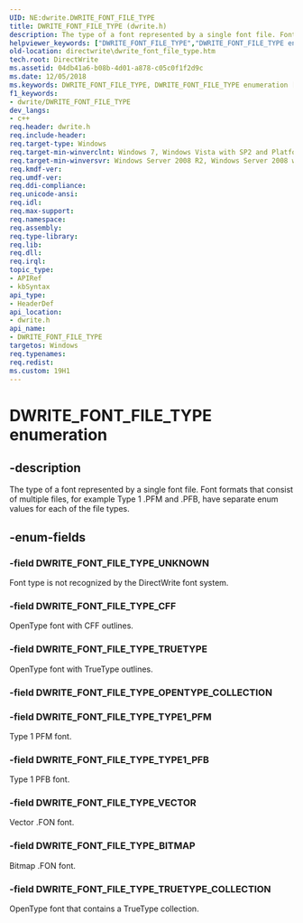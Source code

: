 ```yaml
---
UID: NE:dwrite.DWRITE_FONT_FILE_TYPE
title: DWRITE_FONT_FILE_TYPE (dwrite.h)
description: The type of a font represented by a single font file. Font formats that consist of multiple files, for example Type 1 .PFM and .PFB, have separate enum values for each of the file types.helpviewer_keywords: ["DWRITE_FONT_FILE_TYPE","DWRITE_FONT_FILE_TYPE enumeration [Direct Write]","DWRITE_FONT_FILE_TYPE_BITMAP","DWRITE_FONT_FILE_TYPE_CFF","DWRITE_FONT_FILE_TYPE_TRUETYPE","DWRITE_FONT_FILE_TYPE_TRUETYPE_COLLECTION","DWRITE_FONT_FILE_TYPE_TYPE1_PFB","DWRITE_FONT_FILE_TYPE_TYPE1_PFM","DWRITE_FONT_FILE_TYPE_UNKNOWN","DWRITE_FONT_FILE_TYPE_VECTOR","directwrite.dwrite_font_file_type","dwrite/DWRITE_FONT_FILE_TYPE","dwrite/DWRITE_FONT_FILE_TYPE_BITMAP","dwrite/DWRITE_FONT_FILE_TYPE_CFF","dwrite/DWRITE_FONT_FILE_TYPE_TRUETYPE","dwrite/DWRITE_FONT_FILE_TYPE_TRUETYPE_COLLECTION","dwrite/DWRITE_FONT_FILE_TYPE_TYPE1_PFB","dwrite/DWRITE_FONT_FILE_TYPE_TYPE1_PFM","dwrite/DWRITE_FONT_FILE_TYPE_UNKNOWN","dwrite/DWRITE_FONT_FILE_TYPE_VECTOR"]
old-location: directwrite\dwrite_font_file_type.htm
tech.root: DirectWrite
ms.assetid: 04db41a6-b08b-4d01-a878-c05c0f1f2d9c
ms.date: 12/05/2018
ms.keywords: DWRITE_FONT_FILE_TYPE, DWRITE_FONT_FILE_TYPE enumeration [Direct Write], DWRITE_FONT_FILE_TYPE_BITMAP, DWRITE_FONT_FILE_TYPE_CFF, DWRITE_FONT_FILE_TYPE_TRUETYPE, DWRITE_FONT_FILE_TYPE_TRUETYPE_COLLECTION, DWRITE_FONT_FILE_TYPE_TYPE1_PFB, DWRITE_FONT_FILE_TYPE_TYPE1_PFM, DWRITE_FONT_FILE_TYPE_UNKNOWN, DWRITE_FONT_FILE_TYPE_VECTOR, directwrite.dwrite_font_file_type, dwrite/DWRITE_FONT_FILE_TYPE, dwrite/DWRITE_FONT_FILE_TYPE_BITMAP, dwrite/DWRITE_FONT_FILE_TYPE_CFF, dwrite/DWRITE_FONT_FILE_TYPE_TRUETYPE, dwrite/DWRITE_FONT_FILE_TYPE_TRUETYPE_COLLECTION, dwrite/DWRITE_FONT_FILE_TYPE_TYPE1_PFB, dwrite/DWRITE_FONT_FILE_TYPE_TYPE1_PFM, dwrite/DWRITE_FONT_FILE_TYPE_UNKNOWN, dwrite/DWRITE_FONT_FILE_TYPE_VECTOR
f1_keywords:
- dwrite/DWRITE_FONT_FILE_TYPE
dev_langs:
- c++
req.header: dwrite.h
req.include-header: 
req.target-type: Windows
req.target-min-winverclnt: Windows 7, Windows Vista with SP2 and Platform Update for Windows Vista [desktop apps \| UWP apps]
req.target-min-winversvr: Windows Server 2008 R2, Windows Server 2008 with SP2 and Platform Update for Windows Server 2008 [desktop apps \| UWP apps]
req.kmdf-ver: 
req.umdf-ver: 
req.ddi-compliance: 
req.unicode-ansi: 
req.idl: 
req.max-support: 
req.namespace: 
req.assembly: 
req.type-library: 
req.lib: 
req.dll: 
req.irql: 
topic_type:
- APIRef
- kbSyntax
api_type:
- HeaderDef
api_location:
- dwrite.h
api_name:
- DWRITE_FONT_FILE_TYPE
targetos: Windows
req.typenames: 
req.redist: 
ms.custom: 19H1
---
```


# DWRITE_FONT_FILE_TYPE enumeration


## -description


The type of a font represented by a single font file. Font formats that consist of multiple files, for example Type 1 .PFM and .PFB, have separate enum values for each of the file types.


## -enum-fields




### -field DWRITE_FONT_FILE_TYPE_UNKNOWN

Font type is not recognized by the DirectWrite font system.


### -field DWRITE_FONT_FILE_TYPE_CFF

OpenType font with CFF outlines.


### -field DWRITE_FONT_FILE_TYPE_TRUETYPE

OpenType font with TrueType outlines.


### -field DWRITE_FONT_FILE_TYPE_OPENTYPE_COLLECTION


### -field DWRITE_FONT_FILE_TYPE_TYPE1_PFM

Type 1 PFM font.


### -field DWRITE_FONT_FILE_TYPE_TYPE1_PFB

Type 1 PFB font.


### -field DWRITE_FONT_FILE_TYPE_VECTOR

Vector .FON font.


### -field DWRITE_FONT_FILE_TYPE_BITMAP

Bitmap .FON font.


### -field DWRITE_FONT_FILE_TYPE_TRUETYPE_COLLECTION

OpenType font that contains a TrueType collection.

